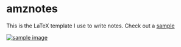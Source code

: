 # amznotes
This is the LaTeX template I use to write notes. Check out a [sample](https://github.com/alexmingzhang/latex-notes-template/blob/main/sample.pdf)

[![sample image](https://github.com/alexmingzhang/latex-notes-template/blob/main/image.jpg)](https://github.com/alexmingzhang/latex-notes-template/blob/main/sample.pdf)
